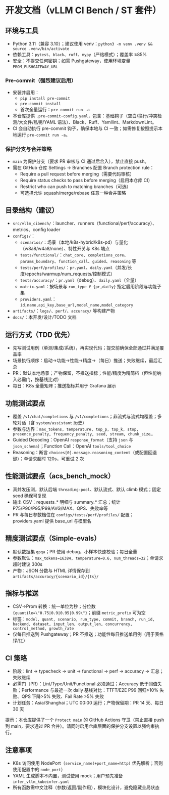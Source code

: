 # 开发文档（vLLM CI Bench / ST 套件）

## 环境与工具
- Python 3.11（兼容 3.10）；建议使用 venv：`python3 -m venv .venv && source .venv/bin/activate`
- 依赖工具：`pytest`、`black`、`ruff`、`mypy`（严格模式）；覆盖率 ≥85%
- 安全：不提交任何密钥；如需 Pushgateway，使用环境变量 `PROM_PUSHGATEWAY_URL`

### Pre-commit（强烈建议启用）
- 安装并启用：
  - `pip install pre-commit`
  - `pre-commit install`
  - 首次全量运行：`pre-commit run -a`
- 本仓库提供 `.pre-commit-config.yaml`，包含：基础钩子（空白/换行/冲突检测/大文件/私钥/YAML 语法）、Black、Ruff、Yamllint、MarkdownLint。
- CI 会自动执行 pre-commit 钩子，确保本地与 CI 一致；如需修复按照提示本地运行 `pre-commit run -a`。

### 保护分支与合并策略
- `main` 为保护分支（要求 PR 审核与 CI 通过后合入），禁止直接 push。
- 需在 GitHub 仓库 Settings → Branches 配置 Branch protection rule：
  - Require a pull request before merging（需要代码审核）
  - Require status checks to pass before merging（启用本仓库 CI）
  - Restrict who can push to matching branches（可选）
  - 可选择允许 squash/merge/rebase 任意一种合并策略

## 目录结构（建议）
- `src/vllm_cibench/`：launcher、runners（functional/perf/accuracy）、metrics、config loader
- `configs/`：
  - `scenarios/`：场景（本地/k8s-hybrid/k8s-pd）与量化（w8a8/w4a8/none）、特性开关与 K8s 端点
  - `tests/functional/`：`chat_core`、`completions_core`、`params_boundary`、`function_call`、`guided`、`reasoning` 等
  - `tests/perf/profiles/`：`pr.yaml`、`daily.yaml`（并发/长度/epochs/warmup/num_requests/控制模式）
  - `tests/accuracy/`：`pr.yaml`（debug）、`daily.yaml`（全量）
  - `matrix.yaml`：按场景与 `run_type ∈ {pr,daily}` 指定启用阶段与功能子集
  - `providers.yaml`：`id,name,api_key,base_url,model_name,model_category`
- `artifacts/`：`logs/`、`perf/`、`accuracy/` 等构建产物
- `docs/`：本开发/设计/TODO 文档

## 运行方式（TDD 优先）
- 先写测试用例（单测/集成/系统），再实现代码；提交前确保全部通过并满足覆盖率
- 场景执行顺序：启动→功能→性能→精度→（每日）推送；失败继续，最后汇总
- PR：默认本地场景；产物保留，不推送指标；性能/精度为精简档（但性能纳入必需门，按基线比对）
- 每日：K8s 全量矩阵；推送指标并用于 Grafana 展示

## 功能测试要点
- 覆盖 `/v1/chat/completions` 与 `/v1/completions`；非流式与流式均覆盖；多轮对话（含 `system/assistant` 历史）
- 参数与边界：`max_tokens, temperature, top_p, top_k, stop, presence_penalty, frequency_penalty, seed, stream, chunk_size…`
- Guided Decoding：OpenAI `response_format`（支持 `json` 与 `json_schema`）；Function Call：OpenAI `tools/tool_choice`
- Reasoning：断言 `choices[0].message.reasoning_content`（或配置回退键）；单请求超时 120s，可重试 2 次

## 性能测试要点（acs_bench_mock）
- 真并发压测，默认后端 `threading-pool`、默认流式、默认 climb 模式；固定 seed 确保可复现
- 输出 CSV：requests_* 明细与 summary_* 汇总；统计 P75/P90/P95/P99/AVG/MAX、QPS、失败率等
- PR 与每日参数档位在 `configs/tests/perf/profiles/` 配置；providers.yaml 提供 base_url 与模型名

## 精度测试要点（Simple-evals）
- 默认数据集 `gpqa`；PR 使用 debug，小样本快速校验；每日全量
- 参数默认：`max_tokens=16384, temperature=0.6, num_threads=32`；单请求超时建议 300s
- 产物：JSON 分数与 HTML 详情保存到 `artifacts/accuracy/{scenario_id}/{ts}/`

## 指标与推送
- CSV→Prom 转换：统一单位为秒；分位数 `{quantile=\"0.75|0.9|0.95|0.99\"}`；前缀 `metric_prefix` 可为空
- 标签：`model, quant, scenario, run_type, commit, branch, run_id, backend, dataset, input_len, output_len, concurrency, control_method, growth_rate`
- 仅每日推送到 Pushgateway；PR 不推送；功能性每日推送单用例（用于表格绿/红）

## CI 策略
- 阶段：lint → typecheck → unit → functional → perf → accuracy → 汇总；失败继续
- 必需门（PR）：Lint/Type/Unit/Functional 必须通过；Accuracy 低于阈值失败；Performance 与最近一次 daily 基线对比：TTFT/E2E P99 回归>10% 失败、QPS 下降>5% 失败、Fail Rate >5% 失败
- 计划任务：Asia/Shanghai；UTC 00:00 运行；产物保留期：PR 14 天、每日 30 天

提示：本仓库提供了一个 `Protect main` 的 GitHub Actions 守卫（禁止直接 push 到 main，要求通过 PR 合并）。请同时启用仓库层面的保护分支设置以强约束执行。

## 注意事项
- K8s 访问使用 NodePort（`service_name(+port_name=http)` 优先解析；否则使用配置中的 `node_port`）
- YAML 生成脚本不内置，测试使用 mock；用户预先准备 `infer_vllm_kubeinfer.yaml`
- 所有函数需中文注释（参数/返回/副作用），模块化设计，避免隐藏全局状态
